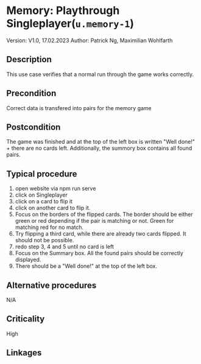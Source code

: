 # Memory: Playthrough Singleplayer(`u.memory-1`)

Version: V1.0, 17.02.2023 
Author: Patrick Ng, Maximilian Wohlfarth

## Description

This use case verifies that a normal run through the game works correctly.

## Precondition

Correct data is transfered into pairs for the memory game

## Postcondition

The game was finished and at the top of the left box is written "Well done!" + there are no cards left.
Additionally, the summory box contains all found pairs.

## Typical procedure


1. open website via npm run serve
2. click on Singleplayer
3. click on a card to flip it
4. click on another card to flip it. 
5. Focus on the borders of the flipped cards. The border should be either green or red depending if the pair is matching or not. Green for matching red for no match.
6. Try flipping a third card, while there are already two cards flipped. It should not be possible.
7. redo step 3, 4 and 5 until no card is left 
8. Focus on the Summary box. All the found pairs should be correctly displayed.
9. There should be a "Well done!" at the top of the left box.

## Alternative procedures

N/A

## Criticality

High

## Linkages

